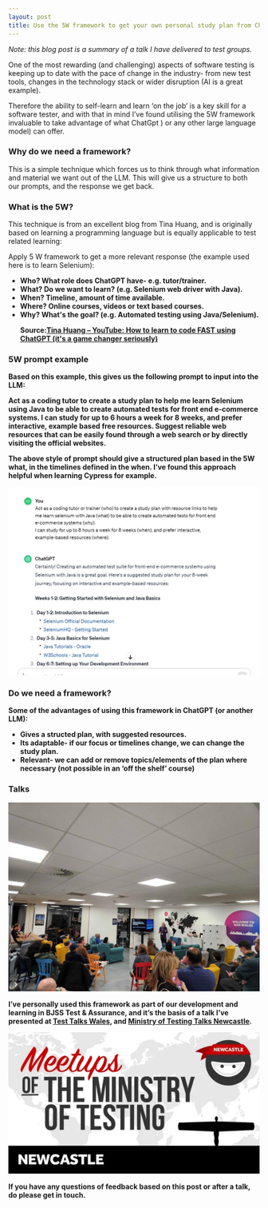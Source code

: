 ```yaml
---
layout: post
title: Use the 5W framework to get your own personal study plan from ChatGpt (or other LLM)
---
```



<i>Note: this blog post is a summary of a talk I have delivered to test groups.</i>

One of the most rewarding (and challenging) aspects of software testing is keeping up to date with the pace of change in the industry- from new test tools, changes in the technology stack or wider disruption (AI is a great example).

Therefore the ability to self-learn and learn ‘on the job’ is a key skill for a software tester, and with that in mind I’ve found utilising the 5W framework invaluable to take advantage of what ChatGpt ) or any other large language model) can offer. 

### Why do we need a framework?

This is a simple technique which forces us to think through what information and material we want out of the LLM. This will give us a structure to both our prompts, and the response we get back. 

### What is the 5W?

This technique is from an excellent blog from Tina Huang, and is originally based on learning a programming language but is equally applicable to test related learning:

Apply 5 W framework to get a more relevant response (the example used here is to learn Selenium):
<strong>
<ul>

<li>Who? What role does ChatGPT have-  e.g. tutor/trainer.</li>
<li>What? Do we want to learn? (e.g. Selenium web driver with Java).</li>
<li>When? Timeline, amount of time available.</li>
<li>Where? Online courses, videos or text based courses.</li>
<li>Why? What's the goal? (e.g. Automated testing using Java/Selenium).</li>

Source:[Tina Huang – YouTube: How to learn to code FAST using ChatGPT (it's a game changer seriously)](https://www.youtube.com/watch?v=VznoKyh6AXs&list=LL&index=2&t=377s)
</ul>

### 5W prompt example

Based on this example, this gives us the following prompt to input into the LLM:

<strong>Act as a coding tutor to create a study plan to help me learn Selenium  using Java to be able to create automated tests for front end e-commerce systems. I can study for up to 6 hours a week for 8 weeks, and prefer interactive, example based free resources.
Suggest reliable web resources that can be easily found through a web search or by directly visiting the official websites.</strong>


The above style of prompt should give a structured plan based in the 5W what, in the timelines defined in the when. I’ve found this approach helpful when learning Cypress for example.

![An example response, 'How to use ChatGPT for your own study plan', January 2024](/images/sampleResponse.jpg)

### Do we need a framework?

Some of the advantages of using this framework in ChatGPT (or another LLM):

<ul>

<li>Gives a structed plan, with suggested resources.</li>
<li>Its adaptable- if our focus or timelines change, we can change the study plan.</li>
<li>Relevant- we can add or remove topics/elements of the plan where necessary (not possible in an ‘off the shelf’ course)</li>
</ul>

### Talks

![Test Talks Wales, 'How to use ChatGPT for your own study plan', January 2024](/images/TTW_January2024.jpg)


I’ve personally used this framework as part of our development and learning in BJSS Test & Assurance, and it’s the basis of a talk I’ve presented at [Test Talks Wales]( https://www.meetup.com/test-talks-wales/events/298323939/), and [Ministry of Testing Talks Newcastle](https://www.meetup.com/mot-newcastle/events/298859530/). 

![MoT Newcastle Group, 'How to use ChatGPT for your own study plan', JMarch 2024](/images/MoT_Newcastle.webp)

If you have any questions of feedback based on this post or after a talk, do please get in touch.
